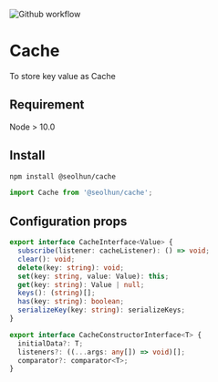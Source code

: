 ![Github workflow](https://github.com/Seolhun/cache/actions/workflows/stage-build-test.yml/badge.svg)

# Cache

To store key value as Cache

## Requirement

Node > 10.0

## Install

```bash
npm install @seolhun/cache
```

```ts
import Cache from '@seolhun/cache';
```

## Configuration props

```ts
export interface CacheInterface<Value> {
  subscribe(listener: cacheListener): () => void;
  clear(): void;
  delete(key: string): void;
  set(key: string, value: Value): this;
  get(key: string): Value | null;
  keys(): (string)[];
  has(key: string): boolean;
  serializeKey(key: string): serializeKeys;
}

export interface CacheConstructorInterface<T> {
  initialData?: T;
  listeners?: ((...args: any[]) => void)[];
  comparator?: comparator<T>;
}
```
